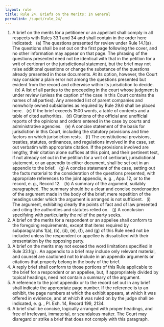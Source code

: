 ```yaml
---
layout: rule
title: Rule 24. Briefs on the Merits: In General
permalink: /supct/rule_24/
---
```


1. A brief on the merits for a petitioner or an appellant shall comply in all respects with Rules 33.1 and 34 and shall contain in the order here indicated:
&nbsp;&nbsp;(a) The questions presented for review under Rule 14.1(a) . The questions shall be set out on the first page following the cover, and no other information may appear on that page. The phrasing of the questions presented need not be identical with that in the petition for a writ of certiorari or the jurisdictional statement, but the brief may not raise additional questions or change the substance of the questions already presented in those documents. At its option, however, the Court may consider a plain error not among the questions presented but evident from the record and otherwise within its jurisdiction to decide.
&nbsp;&nbsp;(b) A list of all parties to the proceeding in the court whose judgment is under review (unless the caption of the case in this Court contains the names of all parties). Any amended list of parent companies and nonwholly owned subsidiaries as required by Rule 29.6 shall be placed here.
&nbsp;&nbsp;(c) If the brief exceeds 1500 words, a table of contents and a table of cited authorities.
&nbsp;&nbsp;(d) Citations of the official and unofficial reports of the opinions and orders entered in the case by courts and administrative agencies.
&nbsp;&nbsp;(e) A concise statement of the basis for jurisdiction in this Court, including the statutory provisions and time factors on which jurisdiction rests.
&nbsp;&nbsp;(f) The constitutional provisions, treaties, statutes, ordinances, and regulations involved in the case, set out verbatim with appropriate citation. If the provisions involved are lengthy, their citation alone suffices at this point, and their pertinent text, if not already set out in the petition for a writ of certiorari, jurisdictional statement, or an appendix to either document, shall be set out in an appendix to the brief.
&nbsp;&nbsp;(g) A concise statement of the case, setting out the facts material to the consideration of the questions presented, with appropriate references to the joint appendix, e. g. , App. 12, or to the record, e. g., Record 12.
&nbsp;&nbsp;(h) A summary of the argument, suitably paragraphed. The summary should be a clear and concise condensation of the argument made in the body of the brief; mere repetition of the headings under which the argument is arranged is not sufficient.
&nbsp;&nbsp;(i) The argument, exhibiting clearly the points of fact and of law presented and citing the authorities and statutes relied on.
&nbsp;&nbsp;(j) A conclusion specifying with particularity the relief the party seeks.
2. A brief on the merits for a respondent or an appellee shall conform to the foregoing requirements, except that items required by subparagraphs 1(a), (b), (d), (e), (f), and (g) of this Rule need not be included unless the respondent or appellee is dissatisfied with their presentation by the opposing party.
3. A brief on the merits may not exceed the word limitations specified in Rule 33.1(g) . An appendix to a brief may include only relevant material, and counsel are cautioned not to include in an appendix arguments or citations that properly belong in the body of the brief.
4. A reply brief shall conform to those portions of this Rule applicable to the brief for a respondent or an appellee, but, if appropriately divided by topical headings, need not contain a summary of the argument.
5. A reference to the joint appendix or to the record set out in any brief shall indicate the appropriate page number. If the reference is to an exhibit, the page numbers at which the exhibit appears, at which it was offered in evidence, and at which it was ruled on by the judge shall be indicated, e. g. , Pl. Exh. 14, Record 199, 2134.
6. A brief shall be concise, logically arranged with proper headings, and free of irrelevant, immaterial, or scandalous matter. The Court may disregard or strike a brief that does not comply with this paragraph.